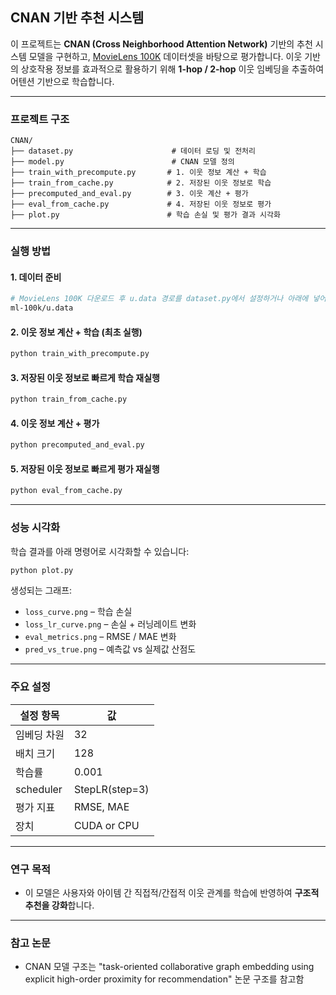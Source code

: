 ##  CNAN 기반 추천 시스템

이 프로젝트는 **CNAN (Cross Neighborhood Attention Network)** 기반의 추천 시스템 모델을 구현하고, [MovieLens 100K](https://grouplens.org/datasets/movielens/100k/) 데이터셋을 바탕으로 평가합니다. 이웃 기반의 상호작용 정보를 효과적으로 활용하기 위해 **1-hop / 2-hop** 이웃 임베딩을 추출하여 어텐션 기반으로 학습합니다.

---

###  프로젝트 구조

```
CNAN/
├── dataset.py                      # 데이터 로딩 및 전처리
├── model.py                        # CNAN 모델 정의
├── train_with_precompute.py       # 1. 이웃 정보 계산 + 학습
├── train_from_cache.py            # 2. 저장된 이웃 정보로 학습
├── precomputed_and_eval.py        # 3. 이웃 계산 + 평가
├── eval_from_cache.py             # 4. 저장된 이웃 정보로 평가
├── plot.py                        # 학습 손실 및 평가 결과 시각화

```

---

###  실행 방법

#### 1. 데이터 준비

```bash
# MovieLens 100K 다운로드 후 u.data 경로를 dataset.py에서 설정하거나 아래에 넣어주세요
ml-100k/u.data
```

#### 2. 이웃 정보 계산 + 학습 (최초 실행)

```bash
python train_with_precompute.py
```

#### 3. 저장된 이웃 정보로 빠르게 학습 재실행

```bash
python train_from_cache.py
```

#### 4. 이웃 정보 계산 + 평가

```bash
python precomputed_and_eval.py
```

#### 5. 저장된 이웃 정보로 빠르게 평가 재실행

```bash
python eval_from_cache.py
```

---

###  성능 시각화

학습 결과를 아래 명령어로 시각화할 수 있습니다:

```bash
python plot.py
```

생성되는 그래프:

* `loss_curve.png` – 학습 손실
* `loss_lr_curve.png` – 손실 + 러닝레이트 변화
* `eval_metrics.png` – RMSE / MAE 변화
* `pred_vs_true.png` – 예측값 vs 실제값 산점도

---

###  주요 설정

| 설정 항목     | 값              |
| --------- | -------------- |
| 임베딩 차원    | 32             |
| 배치 크기     | 128            |
| 학습률       | 0.001          |
| scheduler | StepLR(step=3) |
| 평가 지표     | RMSE, MAE      |
| 장치        | CUDA or CPU    |

---

###  연구 목적

* 이 모델은 사용자와 아이템 간 직접적/간접적 이웃 관계를 학습에 반영하여 **구조적 추천을 강화**합니다.

---

###  참고 논문

* CNAN 모델 구조는 "task-oriented collaborative graph embedding using explicit high-order proximity for recommendation" 논문 구조를 참고함

